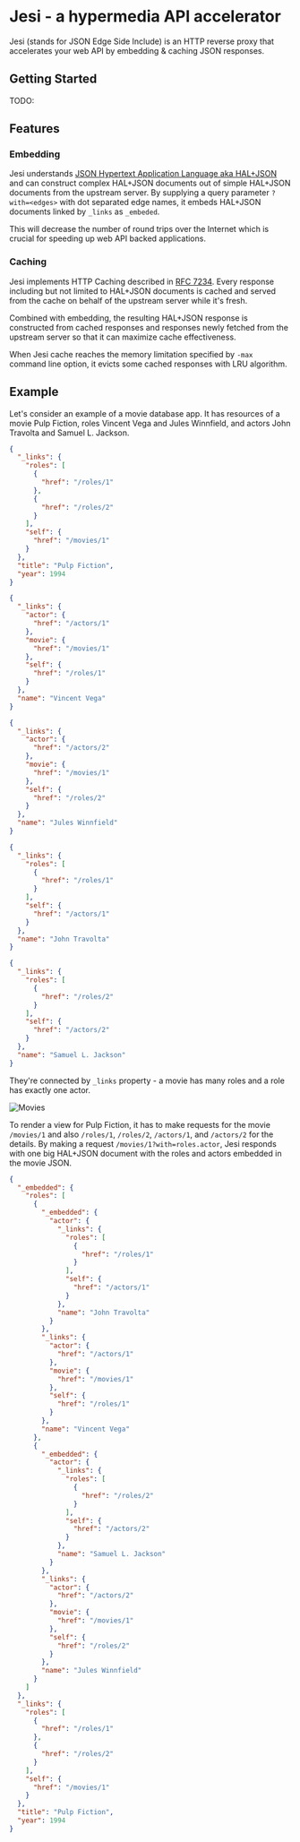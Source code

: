 # Jesi - a hypermedia API accelerator

Jesi (stands for JSON Edge Side Include) is an HTTP reverse proxy that accelerates your web API by embedding & caching JSON responses.

## Getting Started

TODO:
 
## Features

### Embedding

Jesi understands [JSON Hypertext Application Language aka HAL+JSON](http://tools.ietf.org/html/draft-kelly-json-hal) and can construct complex HAL+JSON documents out of simple HAL+JSON documents from the upstream server.
By supplying a query parameter `?with=<edges>` with dot separated edge names, it embeds HAL+JSON documents linked by `_links` as `_embeded`.

This will decrease the number of round trips over the Internet which is crucial for speeding up web API backed applications.

### Caching

Jesi implements HTTP Caching described in [RFC 7234](https://tools.ietf.org/html/rfc7234).
Every response including but not limited to HAL+JSON documents is cached and served from the cache on behalf of the upstream server while it's fresh.

Combined with embedding, the resulting HAL+JSON response is constructed from cached responses and responses newly fetched from the upstream server so that it can maximize cache effectiveness.

When Jesi cache reaches the memory limitation specified by `-max` command line option, it evicts some cached responses with LRU algorithm.

## Example

Let's consider an example of a movie database app. It has resources of a movie Pulp Fiction, roles Vincent Vega and Jules Winnfield, and actors John Travolta and Samuel L. Jackson.

```json
{
  "_links": {
    "roles": [
      {
        "href": "/roles/1"
      },
      {
        "href": "/roles/2"
      }
    ],
    "self": {
      "href": "/movies/1"
    }
  },
  "title": "Pulp Fiction",
  "year": 1994
}
```

```json
{
  "_links": {
    "actor": {
      "href": "/actors/1"
    },
    "movie": {
      "href": "/movies/1"
    },
    "self": {
      "href": "/roles/1"
    }
  },
  "name": "Vincent Vega"
}
```

```json
{
  "_links": {
    "actor": {
      "href": "/actors/2"
    },
    "movie": {
      "href": "/movies/1"
    },
    "self": {
      "href": "/roles/2"
    }
  },
  "name": "Jules Winnfield"
}
```

```json
{
  "_links": {
    "roles": [
      {
        "href": "/roles/1"
      }
    ],
    "self": {
      "href": "/actors/1"
    }
  },
  "name": "John Travolta"
}
```

```json
{
  "_links": {
    "roles": [
      {
        "href": "/roles/2"
      }
    ],
    "self": {
      "href": "/actors/2"
    }
  },
  "name": "Samuel L. Jackson"
}
```

They're connected by `_links` property - a movie has many roles and a role has exactly one actor.

![Movies](movies.png)

To render a view for Pulp Fiction, it has to make requests for the movie `/movies/1` and also `/roles/1`, `/roles/2`, `/actors/1`, and `/actors/2` for the details.
By making a request `/movies/1?with=roles.actor`, Jesi responds with one big HAL+JSON document with the roles and actors embedded in the movie JSON.

```json
{
  "_embedded": {
    "roles": [
      {
        "_embedded": {
          "actor": {
            "_links": {
              "roles": [
                {
                  "href": "/roles/1"
                }
              ],
              "self": {
                "href": "/actors/1"
              }
            },
            "name": "John Travolta"
          }
        },
        "_links": {
          "actor": {
            "href": "/actors/1"
          },
          "movie": {
            "href": "/movies/1"
          },
          "self": {
            "href": "/roles/1"
          }
        },
        "name": "Vincent Vega"
      },
      {
        "_embedded": {
          "actor": {
            "_links": {
              "roles": [
                {
                  "href": "/roles/2"
                }
              ],
              "self": {
                "href": "/actors/2"
              }
            },
            "name": "Samuel L. Jackson"
          }
        },
        "_links": {
          "actor": {
            "href": "/actors/2"
          },
          "movie": {
            "href": "/movies/1"
          },
          "self": {
            "href": "/roles/2"
          }
        },
        "name": "Jules Winnfield"
      }
    ]
  },
  "_links": {
    "roles": [
      {
        "href": "/roles/1"
      },
      {
        "href": "/roles/2"
      }
    ],
    "self": {
      "href": "/movies/1"
    }
  },
  "title": "Pulp Fiction",
  "year": 1994
}
```
